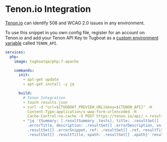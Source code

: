 # Tenon.io Integration

[Tenon.io](https://tenon.io) can identify 508 and WCAG 2.0 issues in any
environment.

To use this snippet in you own config file, register for an account on Tenon.io
and add your Tenon API Key to Tugboat as a
[custom environment variable](../../advanced/custom-environment-variables/index.md)
called `TENON_API`.

```yaml
services:
  php:
    image: tugboatqa/php:7-apache

    commands:
      init:
        - apt-get update
        - apt-get install -y jq

      build:
        # Tenon Integration
        - touch results.json
        - curl -d "url=${TUGBOAT_PREVIEW_URL}&key=${TENON_API}" -H
          Content-Type:application/x-www-form-urlencoded -H
          Cache-Control:no-cache -X POST https://tenon.io/api/ > results.json
        - "jq '{Summary: [.resultSummary .tests], title: .resultSet[]
          .errorTitle, description: .resultSet[] .errorDescription, snippet:
          .resultSet[] .errorSnippet, ref: .resultSet[] .ref, resultTitle:
          .resultSet[] .resultTitle, xpath: .resultSet[] .xpath}' results.json"
```
